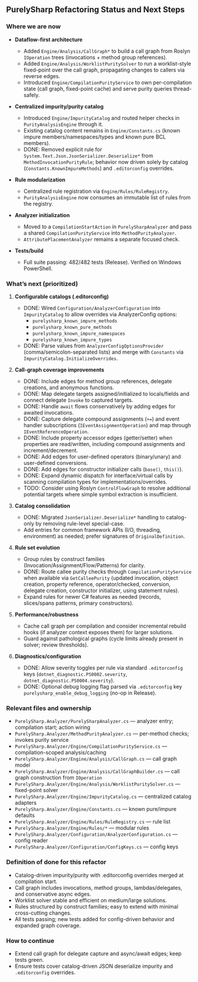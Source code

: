 ## PurelySharp Refactoring Status and Next Steps

### Where we are now

- **Dataflow-first architecture**
  - Added `Engine/Analysis/CallGraph*` to build a call graph from Roslyn `IOperation` trees (invocations + method group references).
  - Added `Engine/Analysis/WorklistPuritySolver` to run a worklist-style fixed-point over the call graph, propagating changes to callers via reverse edges.
  - Introduced `Engine/CompilationPurityService` to own per-compilation state (call graph, fixed-point cache) and serve purity queries thread-safely.

- **Centralized impurity/purity catalog**
  - Introduced `Engine/ImpurityCatalog` and routed helper checks in `PurityAnalysisEngine` through it.
  - Existing catalog content remains in `Engine/Constants.cs` (known impure members/namespaces/types and known pure BCL members).
  - DONE: Removed explicit rule for `System.Text.Json.JsonSerializer.Deserialize*` from `MethodInvocationPurityRule`; behavior now driven solely by catalog (`Constants.KnownImpureMethods`) and `.editorconfig` overrides.

- **Rule modularization**
  - Centralized rule registration via `Engine/Rules/RuleRegistry`.
  - `PurityAnalysisEngine` now consumes an immutable list of rules from the registry.

- **Analyzer initialization**
  - Moved to a `CompilationStartAction` in `PurelySharpAnalyzer` and pass a shared `CompilationPurityService` into `MethodPurityAnalyzer`.
  - `AttributePlacementAnalyzer` remains a separate focused check.

- **Tests/build**
  - Full suite passing: 482/482 tests (Release). Verified on Windows PowerShell.

### What’s next (prioritized)

1. **Configurable catalogs (.editorconfig)**
   - DONE: Wired `Configuration/AnalyzerConfiguration` into `ImpurityCatalog` to allow overrides via AnalyzerConfig options:
     - `purelysharp_known_impure_methods`
     - `purelysharp_known_pure_methods`
     - `purelysharp_known_impure_namespaces`
     - `purelysharp_known_impure_types`
   - DONE: Parse values from `AnalyzerConfigOptionsProvider` (comma/semicolon-separated lists) and merge with `Constants` via `ImpurityCatalog.InitializeOverrides`.

2. **Call-graph coverage improvements**
   - DONE: Include edges for method group references, delegate creations, and anonymous functions.
   - DONE: Map delegate targets assigned/initialized to locals/fields and connect delegate `Invoke` to captured targets.
   - DONE: Handle `await` flows conservatively by adding edges for awaited invocations.
   - DONE: Capture delegate compound assignments (`+=`) and event handler subscriptions (`IEventAssignmentOperation`) and map through `IEventReferenceOperation`.
   - DONE: Include property accessor edges (getter/setter) when properties are read/written, including compound assignments and increment/decrement.
   - DONE: Add edges for user-defined operators (binary/unary) and user-defined conversions.
   - DONE: Add edges for constructor initializer calls (`base()`, `this()`).
   - DONE: Expand dynamic dispatch for interface/virtual calls by scanning compilation types for implementations/overrides.
   - TODO: Consider using Roslyn `ControlFlowGraph` to resolve additional potential targets where simple symbol extraction is insufficient.

3. **Catalog consolidation**
   - DONE: Migrated `JsonSerializer.Deserialize*` handling to catalog-only by removing rule-level special-case.
   - Add entries for common framework APIs (I/O, threading, environment) as needed; prefer signatures of `OriginalDefinition`.

4. **Rule set evolution**
   - Group rules by construct families (Invocation/Assignment/Flow/Patterns) for clarity.
   - DONE: Route callee purity checks through `CompilationPurityService` when available via `GetCalleePurity` (updated invocation, object creation, property reference, operator/checked, conversion, delegate creation, constructor initializer, using statement rules).
   - Expand rules for newer C# features as needed (records, slices/spans patterns, primary constructors).

5. **Performance/robustness**
   - Cache call graph per compilation and consider incremental rebuild hooks (if analyzer context exposes them) for larger solutions.
   - Guard against pathological graphs (cycle limits already present in solver; review thresholds).

6. **Diagnostics/configuration**
   - DONE: Allow severity toggles per rule via standard `.editorconfig` keys (`dotnet_diagnostic.PS0002.severity`, `dotnet_diagnostic.PS0004.severity`).
   - DONE: Optional debug logging flag parsed via `.editorconfig` key `purelysharp_enable_debug_logging` (no-op in Release).

### Relevant files and ownership

- `PurelySharp.Analyzer/PurelySharpAnalyzer.cs` — analyzer entry; compilation start; action wiring
- `PurelySharp.Analyzer/MethodPurityAnalyzer.cs` — per-method checks; invokes purity service
- `PurelySharp.Analyzer/Engine/CompilationPurityService.cs` — compilation-scoped analysis/caching
- `PurelySharp.Analyzer/Engine/Analysis/CallGraph.cs` — call graph model
- `PurelySharp.Analyzer/Engine/Analysis/CallGraphBuilder.cs` — call graph construction from `IOperation`
- `PurelySharp.Analyzer/Engine/Analysis/WorklistPuritySolver.cs` — fixed-point solver
- `PurelySharp.Analyzer/Engine/ImpurityCatalog.cs` — centralized catalog adapters
- `PurelySharp.Analyzer/Engine/Constants.cs` — known pure/impure defaults
- `PurelySharp.Analyzer/Engine/Rules/RuleRegistry.cs` — rule list
- `PurelySharp.Analyzer/Engine/Rules/*` — modular rules
- `PurelySharp.Analyzer/Configuration/AnalyzerConfiguration.cs` — config reader
- `PurelySharp.Analyzer/Configuration/ConfigKeys.cs` — config keys

### Definition of done for this refactor

- Catalog-driven impurity/purity with .editorconfig overrides merged at compilation start.
- Call graph includes invocations, method groups, lambdas/delegates, and conservative async edges.
- Worklist solver stable and efficient on medium/large solutions.
- Rules structured by construct families; easy to extend with minimal cross-cutting changes.
- All tests passing; new tests added for config-driven behavior and expanded graph coverage.

### How to continue

- Extend call graph for delegate capture and async/await edges; keep tests green.
- Ensure tests cover catalog-driven JSON deserialize impurity and `.editorconfig` overrides.


